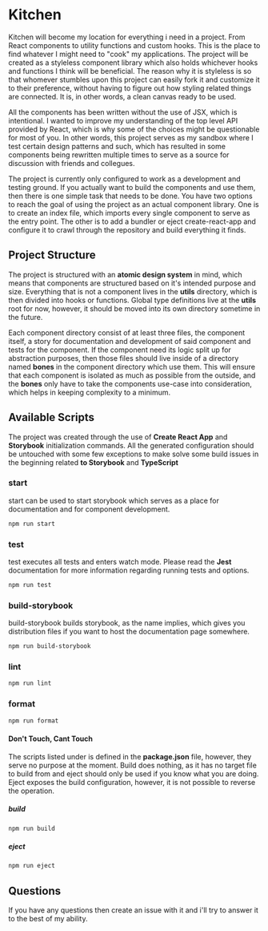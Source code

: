 # Kitchen

Kitchen will become my location for everything i need in a project. From React components to utility functions and custom hooks. This is the place to find whatever I might need to "cook" my applications. The project will be created as a styleless component library which also holds whichever hooks and functions I think will be beneficial. The reason why it is styleless is so that whomever stumbles upon this project can easily fork it and customize it to their preference, without having to figure out how styling related things are connected. It is, in other words, a clean canvas ready to be used.

All the components has been written without the use of JSX, which is intentional. I wanted to improve my understanding of the top level API provided by React, which is why some of the choices might be questionable for most of you. In other words, this project serves as my sandbox where I test certain design patterns and such, which has resulted in some components being rewritten multiple times to serve as a source for discussion with friends and collegues.

The project is currently only configured to work as a development and testing ground. If you actually want to build the components and use them, then there is one simple task that needs to be done. You have two options to reach the goal of using the project as an actual component library. One is to create an index file, which imports every single component to serve as the entry point. The other is to add a bundler or eject create-react-app and configure it to crawl through the repository and build everything it finds.

## Project Structure

The project is structured with an **atomic design system** in mind, which means that components are structured based on it's intended purpose and size. Everything that is not a component lives in the **utils** directory, which is then divided into hooks or functions. Global type definitions live at the **utils** root for now, however, it should be moved into its own directory sometime in the future.

Each component directory consist of at least three files, the component itself, a story for documentation and development of said component and tests for the component. If the component need its logic split up for abstraction purposes, then those files should live inside of a directory named **bones** in the component directory which use them. This will ensure that each component is isolated as much as possible from the outside, and the **bones** only have to take the components use-case into consideration, which helps in keeping complexity to a minimum.

## Available Scripts

The project was created through the use of **Create React App** and **Storybook** initialization commands. All the generated configuration should be untouched with some few exceptions to make solve some build issues in the beginning related **to Storybook** and **TypeScript**

### start

start can be used to start storybook which serves as a place for documentation and for component development.

```bash
npm run start
```

### test

test executes all tests and enters watch mode. Please read the **Jest** documentation for more information regarding running tests and options.

```bash
npm run test
```

### build-storybook

build-storybook builds storybook, as the name implies, which gives you distribution files if you want to host the documentation page somewhere.

```bash
npm run build-storybook
```

### lint

```bash
npm run lint
```

### format

```bash
npm run format
```

#### Don't Touch, Cant Touch

The scripts listed under is defined in the **package.json** file, however, they serve no purpose at the moment. Build does nothing, as it has no target file to build from and eject should only be used if you know what you are doing. Eject exposes the build configuration, however, it is not possible to reverse the operation.

##### build

```bash
npm run build
```

##### eject

```bash
npm run eject
```

## Questions

If you have any questions then create an issue with it and i'll try to answer it to the best of my ability.
